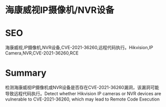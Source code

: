 # 海康威视IP摄像机/NVR设备
# SEO
海康威视,IP摄像机,NVR设备,CVE-2021-36260,远程代码执行。Hikvision,IP Camera,NVR,CVE-2021-36260,RCE
# Summary
检测海康威视IP摄像机或NVR设备是否存在CVE-2021-36260漏洞，该漏洞可能导致远程代码执行。Detect whether Hikvision IP cameras or NVR devices are vulnerable to CVE-2021-36260, which may lead to Remote Code Execution
